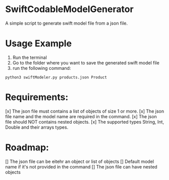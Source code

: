 # SwiftCodableModelGenerator
A simple script to generate swift model file from a json file.

# Usage Example

1. Run the terminal
2. Go to the folder where you want to save the generated swift model file
3. run the following command:

```
python3 swiftModeler.py products.json Product

```

# Requirements:

[x] The json file must contains a list of objects of size 1 or more.
[x] The json file name and the model name are required in the command.
[x]	The json file should NOT contains nested objects.
[x] The supported types String, Int, Double and their arrays types.

# Roadmap:

[] The json file can be eitehr an object or list of objects
[] Default model name if it's not provided in the command
[] The json file can have nested objects